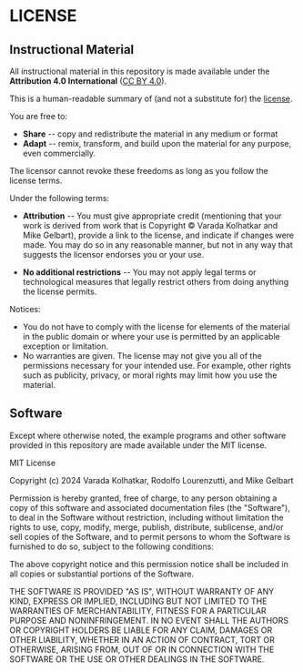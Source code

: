 # LICENSE

## Instructional Material

All instructional material in this repository is made available under the **Attribution 4.0 International** ([CC BY 4.0](https://creativecommons.org/licenses/by/4.0/)). 


This is a human-readable summary of (and not a substitute for) the [license](https://creativecommons.org/licenses/by/4.0/legalcode). 

You are free to:
* **Share** -- copy and redistribute the material in any medium or format
* **Adapt** -- remix, transform, and build upon the material
    for any purpose, even commercially.


The licensor cannot revoke these freedoms as long as you follow the license terms.


Under the following terms:

- **Attribution** -- You must give appropriate credit (mentioning that your work is derived from work that is Copyright © Varada Kolhatkar and Mike  Gelbart), provide a link to the license, and indicate if changes were made. You may do so in any reasonable manner, but not in any way that suggests the licensor endorses you or your use.

- **No additional restrictions** -- You may not apply legal terms or technological measures that legally restrict others from doing anything the license permits.

Notices:

- You do not have to comply with the license for elements of the material in the public domain or where your use is permitted by an applicable exception or limitation.
- No warranties are given. The license may not give you all of the permissions necessary for your intended use. For example, other rights such as publicity, privacy, or moral rights may limit how you use the material.


## Software

Except where otherwise noted, the example programs and other software provided in this repository are made available under the MIT license.

MIT License

Copyright (c) 2024 Varada Kolhatkar, Rodolfo Lourenzutti, and Mike Gelbart

Permission is hereby granted, free of charge, to any person obtaining a copy of this software and associated documentation files (the "Software"), to deal in the Software without restriction, including without limitation the rights to use, copy, modify, merge, publish, distribute, sublicense, and/or sell copies of the Software, and to permit persons to whom the Software is furnished to do so, subject to the following conditions:

The above copyright notice and this permission notice shall be included in all copies or substantial portions of the Software.

THE SOFTWARE IS PROVIDED "AS IS", WITHOUT WARRANTY OF ANY KIND, EXPRESS OR IMPLIED, INCLUDING BUT NOT LIMITED TO THE WARRANTIES OF MERCHANTABILITY, FITNESS FOR A PARTICULAR PURPOSE AND NONINFRINGEMENT. IN NO EVENT SHALL THE AUTHORS OR COPYRIGHT HOLDERS BE LIABLE FOR ANY CLAIM, DAMAGES OR OTHER LIABILITY, WHETHER IN AN ACTION OF CONTRACT, TORT OR OTHERWISE, ARISING FROM, OUT OF OR IN CONNECTION WITH THE SOFTWARE OR THE USE OR OTHER DEALINGS IN THE
SOFTWARE.
